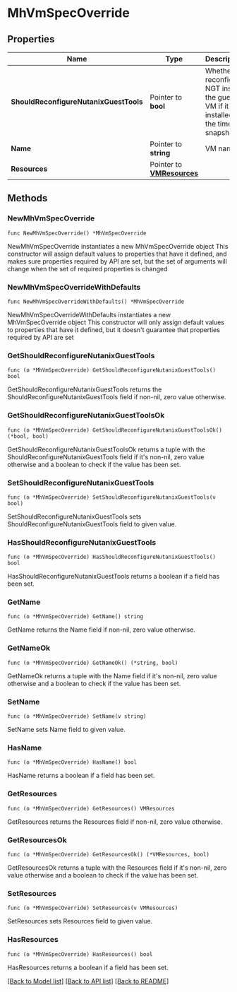 # MhVmSpecOverride

## Properties

Name | Type | Description | Notes
------------ | ------------- | ------------- | -------------
**ShouldReconfigureNutanixGuestTools** | Pointer to **bool** | Whether to reconfigure NGT inside the guest VM if it was installed at the time of snapshot.  | [optional] [default to true]
**Name** | Pointer to **string** | VM name. | [optional] 
**Resources** | Pointer to [**VMResources**](VMResources.md) |  | [optional] 

## Methods

### NewMhVmSpecOverride

`func NewMhVmSpecOverride() *MhVmSpecOverride`

NewMhVmSpecOverride instantiates a new MhVmSpecOverride object
This constructor will assign default values to properties that have it defined,
and makes sure properties required by API are set, but the set of arguments
will change when the set of required properties is changed

### NewMhVmSpecOverrideWithDefaults

`func NewMhVmSpecOverrideWithDefaults() *MhVmSpecOverride`

NewMhVmSpecOverrideWithDefaults instantiates a new MhVmSpecOverride object
This constructor will only assign default values to properties that have it defined,
but it doesn't guarantee that properties required by API are set

### GetShouldReconfigureNutanixGuestTools

`func (o *MhVmSpecOverride) GetShouldReconfigureNutanixGuestTools() bool`

GetShouldReconfigureNutanixGuestTools returns the ShouldReconfigureNutanixGuestTools field if non-nil, zero value otherwise.

### GetShouldReconfigureNutanixGuestToolsOk

`func (o *MhVmSpecOverride) GetShouldReconfigureNutanixGuestToolsOk() (*bool, bool)`

GetShouldReconfigureNutanixGuestToolsOk returns a tuple with the ShouldReconfigureNutanixGuestTools field if it's non-nil, zero value otherwise
and a boolean to check if the value has been set.

### SetShouldReconfigureNutanixGuestTools

`func (o *MhVmSpecOverride) SetShouldReconfigureNutanixGuestTools(v bool)`

SetShouldReconfigureNutanixGuestTools sets ShouldReconfigureNutanixGuestTools field to given value.

### HasShouldReconfigureNutanixGuestTools

`func (o *MhVmSpecOverride) HasShouldReconfigureNutanixGuestTools() bool`

HasShouldReconfigureNutanixGuestTools returns a boolean if a field has been set.

### GetName

`func (o *MhVmSpecOverride) GetName() string`

GetName returns the Name field if non-nil, zero value otherwise.

### GetNameOk

`func (o *MhVmSpecOverride) GetNameOk() (*string, bool)`

GetNameOk returns a tuple with the Name field if it's non-nil, zero value otherwise
and a boolean to check if the value has been set.

### SetName

`func (o *MhVmSpecOverride) SetName(v string)`

SetName sets Name field to given value.

### HasName

`func (o *MhVmSpecOverride) HasName() bool`

HasName returns a boolean if a field has been set.

### GetResources

`func (o *MhVmSpecOverride) GetResources() VMResources`

GetResources returns the Resources field if non-nil, zero value otherwise.

### GetResourcesOk

`func (o *MhVmSpecOverride) GetResourcesOk() (*VMResources, bool)`

GetResourcesOk returns a tuple with the Resources field if it's non-nil, zero value otherwise
and a boolean to check if the value has been set.

### SetResources

`func (o *MhVmSpecOverride) SetResources(v VMResources)`

SetResources sets Resources field to given value.

### HasResources

`func (o *MhVmSpecOverride) HasResources() bool`

HasResources returns a boolean if a field has been set.


[[Back to Model list]](../README.md#documentation-for-models) [[Back to API list]](../README.md#documentation-for-api-endpoints) [[Back to README]](../README.md)


